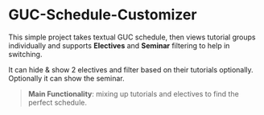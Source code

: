 # GUC-Schedule-Customizer
This simple project takes textual GUC schedule, then views tutorial groups individually and supports **Electives** and **Seminar** filtering to help in switching.

It can hide & show 2 electives and filter based on their tutorials optionally. Optionally it can show the seminar.

> **Main Functionality**: mixing up tutorials and electives to find the perfect schedule.
